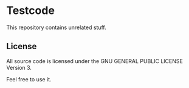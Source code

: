 Testcode
========

This repository contains unrelated stuff.

License
-------

All source code is licensed under the GNU GENERAL PUBLIC LICENSE Version 3.

Feel free to use it.
